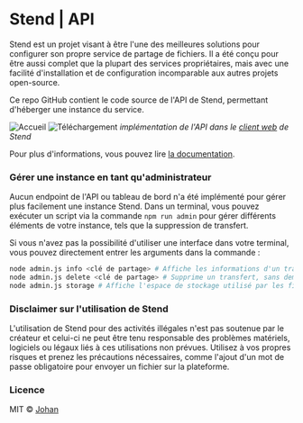 # Stend | API

Stend est un projet visant à être l'une des meilleures solutions pour configurer son propre service de partage de fichiers. Il a été conçu pour être aussi complet que la plupart des services propriétaires, mais avec une facilité d'installation et de configuration incomparable aux autres projets open-source.

Ce repo GitHub contient le code source de l'API de Stend, permettant d'héberger une instance du service.

![Accueil](https://stend-docs.johanstick.fr/_next/image?url=%2F_next%2Fstatic%2Fmedia%2Fdemo_homepage.90c32aac.png&w=1920&q=75)
![Téléchargement](https://stend-docs.johanstick.fr/_next/image?url=%2F_next%2Fstatic%2Fmedia%2Fdemo_downloadPage.5b317e36.png&w=1920&q=75)
*implémentation de l'API dans le [client web](https://github.com/johan-perso/stend-web) de Stend*

Pour plus d'informations, vous pouvez lire [la documentation](https://stend-docs.johanstick.fr/).

### Gérer une instance en tant qu'administrateur

Aucun endpoint de l'API ou tableau de bord n'a été implémenté pour gérer plus facilement une instance Stend. Dans un terminal, vous pouvez exécuter un script via la commande `npm run admin` pour gérer différents éléments de votre instance, tels que la suppression de transfert.

Si vous n'avez pas la possibilité d'utiliser une interface dans votre terminal, vous pouvez directement entrer les arguments dans la commande :

```bash
node admin.js info <clé de partage> # Affiche les informations d'un transfert
node admin.js delete <clé de partage> # Supprime un transfert, sans demander confirmation
node admin.js storage # Affiche l'espace de stockage utilisé par les fichiers enregistrés
```

### Disclaimer sur l'utilisation de Stend

L'utilisation de Stend pour des activités illégales n'est pas soutenue par le créateur et celui-ci ne peut être tenu responsable des problèmes matériels, logiciels ou légaux liés à ces utilisations non prévues. Utilisez à vos propres risques et prenez les précautions nécessaires, comme l'ajout d'un mot de passe obligatoire pour envoyer un fichier sur la plateforme.

### Licence

MIT © [Johan](https://johanstick.fr)
